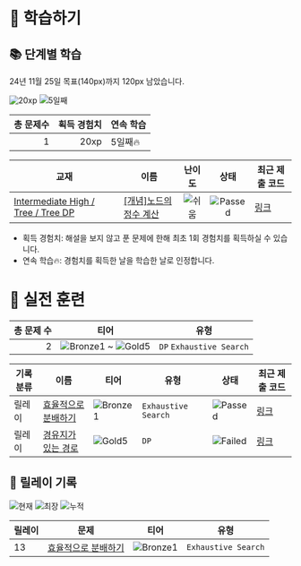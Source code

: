 # 📖 학습하기

## 📚 단계별 학습
24년 11월 25일 목표(140px)까지 120px 남았습니다.

![20xp](https://img.shields.io/badge/EXP-20xp-%235cb85c.svg?for-the-badge)
![5일째](https://img.shields.io/badge/연속학습-5일째-%23E34F26.svg?for-the-badge)

|총 문제수|획득 경험치|연속 학습|
|---:|---:|---|
1|20xp|5일째🔥|

|교재|이름|난이도|상태|최근 제출 코드|
|---|---|:---:|:---:|---|
|[Intermediate High / Tree / Tree DP](https://www.codetree.ai/missions?missionId=9)|[[개념]노드의 정수 계산](https://www.codetree.ai/missions/9/problems/calculating-an-integer-for-a-node)|![쉬움][easy]|![Passed][passed]|[링크](https://github.com/GbLeem/codetree-TILs/blob/main/241125/%EB%85%B8%EB%93%9C%EC%9D%98%20%EC%A0%95%EC%88%98%20%EA%B3%84%EC%82%B0/calculating-an-integer-for-a-node.cpp)|


* 획득 경험치: 해설을 보지 않고 푼 문제에 한해 최초 1회 경험치를 획득하실 수 있습니다.
* 연속 학습🔥: 경험치를 획득한 날을 학습한 날로 인정합니다.


# 🥇 실전 훈련
|총 문제 수|티어|유형|
|---:|---|---|
|2|![Bronze1][b1] ~ ![Gold5][g5]|`DP` `Exhaustive Search`|

|기록분류|이름|티어|유형|상태|최근 제출 코드|
|---|---|---|---|---|---|
|릴레이|[효율적으로 분배하기](https://www.codetree.ai/training-field/search/problems/to-distribute-efficiently)|![Bronze1][b1]|`Exhaustive Search`|![Passed][passed]|[링크](https://github.com/GbLeem/codetree-TILs/blob/main/241125/%ED%9A%A8%EC%9C%A8%EC%A0%81%EC%9C%BC%EB%A1%9C%20%EB%B6%84%EB%B0%B0%ED%95%98%EA%B8%B0/to-distribute-efficiently.cpp)|
|릴레이|[경유지가 있는 경로](https://www.codetree.ai/training-field/search/problems/route-with-waypoints)|![Gold5][g5]|`DP`|![Failed][failed]|[링크](https://github.com/GbLeem/codetree-TILs/blob/main/241125/%EA%B2%BD%EC%9C%A0%EC%A7%80%EA%B0%80%20%EC%9E%88%EB%8A%94%20%EA%B2%BD%EB%A1%9C/route-with-waypoints.cpp)|


## 🏃 릴레이 기록
![현재](https://img.shields.io/badge/현재_릴레이-13-%235cb85c.svg?for-the-badge)
![최장](https://img.shields.io/badge/최장_릴레이-13-%23E34F26.svg?for-the-badge)
![누적](https://img.shields.io/badge/누적_릴레이-18-%2300599C.svg?for-the-badge)

|릴레이|문제|티어|유형|
|---|---|---|---|
|13|[효율적으로 분배하기](https://www.codetree.ai/training-field/search/problems/to-distribute-efficiently)|![Bronze1][b1]|`Exhaustive Search`|










[b5]: https://img.shields.io/badge/Bronze_5-%235D3E31.svg
[b4]: https://img.shields.io/badge/Bronze_4-%235D3E31.svg
[b3]: https://img.shields.io/badge/Bronze_3-%235D3E31.svg
[b2]: https://img.shields.io/badge/Bronze_2-%235D3E31.svg
[b1]: https://img.shields.io/badge/Bronze_1-%235D3E31.svg
[s5]: https://img.shields.io/badge/Silver_5-%23394960.svg
[s4]: https://img.shields.io/badge/Silver_4-%23394960.svg
[s3]: https://img.shields.io/badge/Silver_3-%23394960.svg
[s2]: https://img.shields.io/badge/Silver_2-%23394960.svg
[s1]: https://img.shields.io/badge/Silver_1-%23394960.svg
[g5]: https://img.shields.io/badge/Gold_5-%23FFC433.svg
[g4]: https://img.shields.io/badge/Gold_4-%23FFC433.svg
[g3]: https://img.shields.io/badge/Gold_3-%23FFC433.svg
[g2]: https://img.shields.io/badge/Gold_2-%23FFC433.svg
[g1]: https://img.shields.io/badge/Gold_1-%23FFC433.svg
[p5]: https://img.shields.io/badge/Platinum_5-%2376DDD8.svg
[p4]: https://img.shields.io/badge/Platinum_4-%2376DDD8.svg
[p3]: https://img.shields.io/badge/Platinum_3-%2376DDD8.svg
[p2]: https://img.shields.io/badge/Platinum_2-%2376DDD8.svg
[p1]: https://img.shields.io/badge/Platinum_1-%2376DDD8.svg
[passed]: https://img.shields.io/badge/Passed-%23009D27.svg
[failed]: https://img.shields.io/badge/Failed-%23D24D57.svg
[easy]: https://img.shields.io/badge/쉬움-%235cb85c.svg?for-the-badge
[medium]: https://img.shields.io/badge/보통-%23FFC433.svg?for-the-badge
[hard]: https://img.shields.io/badge/어려움-%23D24D57.svg?for-the-badge